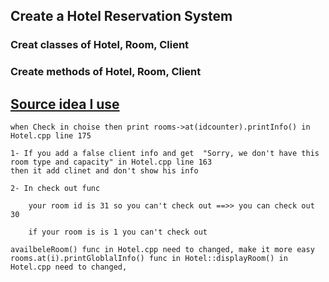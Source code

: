 ## Create a Hotel Reservation System

### Creat classes of Hotel, Room, Client

### Create methods of Hotel, Room, Client

## [Source idea I use](https://youtu.be/6fnl2O4yMFM)
    
    when Check in choise then print rooms->at(idcounter).printInfo() in Hotel.cpp line 175
 
    1- If you add a false client info and get  "Sorry, we don't have this room type and capacity" in Hotel.cpp line 163 
    then it add clinet and don't show his info 
    
    2- In check out func 
    
        your room id is 31 so you can't check out ==>> you can check out 30 
    
        if your room is is 1 you can't check out 
    
    availbeleRoom() func in Hotel.cpp need to changed, make it more easy
    rooms.at(i).printGloblalInfo() func in Hotel::displayRoom() in Hotel.cpp need to changed,
    